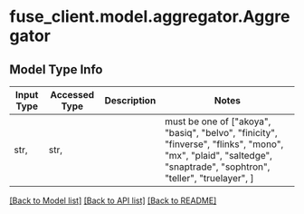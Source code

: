 # fuse_client.model.aggregator.Aggregator

## Model Type Info
Input Type | Accessed Type | Description | Notes
------------ | ------------- | ------------- | -------------
str,  | str,  |  | must be one of ["akoya", "basiq", "belvo", "finicity", "finverse", "flinks", "mono", "mx", "plaid", "saltedge", "snaptrade", "sophtron", "teller", "truelayer", ] 

[[Back to Model list]](../../README.md#documentation-for-models) [[Back to API list]](../../README.md#documentation-for-api-endpoints) [[Back to README]](../../README.md)

